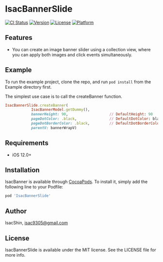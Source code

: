 # IsacBannerSlide

[![CI Status](https://img.shields.io/travis/IsacShin/IsacBannerSlide.svg?style=flat)](https://travis-ci.org/IsacShin/IsacBannerSlide)
[![Version](https://img.shields.io/cocoapods/v/IsacBannerSlide.svg?style=flat)](https://cocoapods.org/pods/IsacBannerSlide)
[![License](https://img.shields.io/cocoapods/l/IsacBannerSlide.svg?style=flat)](https://cocoapods.org/pods/IsacBannerSlide)
[![Platform](https://img.shields.io/cocoapods/p/IsacBannerSlide.svg?style=flat)](https://cocoapods.org/pods/IsacBannerSlide)

## Features

- You can create an image banner slider using a collection view, where you can apply both images and click events simultaneously.

## Example

To run the example project, clone the repo, and run `pod install` from the Example directory first.

The simplest use case is to call the createBanner function.
```ruby
IsacBannerSlide.createBanner(
            IsacBannerModel.getDummy(),
            bannerHeight: 90,                   // DefaultHeight: 90
            pageDotColor: .black,               // DefaultDotColor: black
            pageDotBorderColor: .black,         // DefaultDotBorderColor: black
            parentV: bannerWrapV)
```

## Requirements
- iOS 12.0+
  
## Installation

IsacBanner is available through [CocoaPods](https://cocoapods.org). To install
it, simply add the following line to your Podfile:

```ruby
pod 'IsacBannerSlide'
```

## Author

IsacShin, isac9305@gmail.com

## License

IsacBannerSlide is available under the MIT license. See the LICENSE file for more info.

